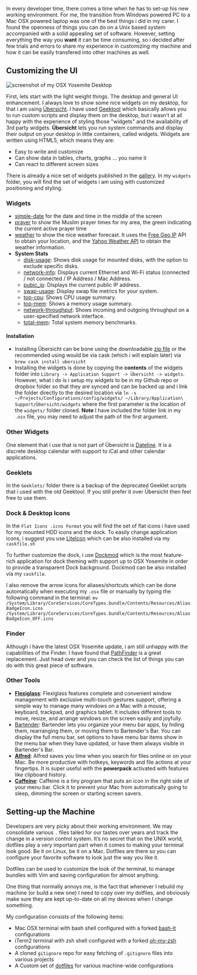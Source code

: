 
In every developer time, there comes a time when he has to set-up his new working environment. For me, the transition from Windows powered PC to a Mac OSX powered laptop was one of the best things i did in my carer. I found the openness of things you can do on a Unix based system accompanied with a solid appealing set of software. 
However, setting everything the way you **want** it can be time consuming, so i decided after few trials and errors to share my experience in customizing my machine and how it can be easily transfered into other machines as well.

## Customizing the UI

![screenshot of my OSX Yosemite Desktop](https://github.com/ahmadassaf/configurations/blob/master/screenshots/mac_osx_desktop.png)

First, lets start with the light weight things. The desktop and general UI enhancement. I always love to show some nice widgets on my desktop, for that i am using [Übersicht](http://tracesof.net/uebersicht/). I have used [Geektool](http://projects.tynsoe.org/en/geektool/) which basically allows you to run custom scripts and display them on the desktop, but i wasn't at all happy with the experience of styling those "widgets" and the availability of 3rd party widgets. 
**Übersicht** lets you run system commands and display their output on your desktop in little containers, called widgets. Widgets are written using HTML5, which means they are:

- Easy to write and customize
- Can show data in tables, charts, graphs ... you name it
- Can react to different screen sizes

There is already a nice set of widgets published in the [gallery](http://tracesof.net/uebersicht-widgets/). In my `widgets` folder, you will find the set of widgets i am using with customized positioning and styling.

### Widgets

- [simple-date](https://github.com/ahmadassaf/configurations/blob/master/widgets/simple-date.coffee) for the date and time in the middle of the screen
- [prayer](https://github.com/ahmadassaf/configurations/tree/master/widgets/prayer.widget) to show the Muslim prayer times for my area, the green indicating the current active prayer time
- [weather](https://github.com/ahmadassaf/configurations/tree/master/widgets/weather.widget) to show the nice weather forecast. It uses the [Free Geo IP](http://freegeoip.net/) API to obtain your location, and the [Yahoo Weather API](https://developer.yahoo.com/weather/) to obtain the weather information.
- **System Stats**
    - [disk-usage](https://github.com/ahmadassaf/configurations/tree/master/widgets/disk-usage.widget): Shows disk usage for mounted disks, with the option to exclude specific disks.
    - [network-info](https://github.com/ahmadassaf/configurations/tree/master/widgets/network-info.widget): Displays current Ethernet and Wi-Fi status (connected / not connected / IP Address / Mac Address.
    - [pubic_ip](https://github.com/ahmadassaf/configurations/tree/master/widgets/public_ip.widget): Displays the current public IP address.
    - [swap-usage](https://github.com/ahmadassaf/configurations/tree/master/widgets/swap-usage.widget): Display swap file metrics for your system.
    - [top-cpu](https://github.com/ahmadassaf/configurations/tree/master/widgets/top-cpu.widget): Shows CPU usage summary.
    - [top-mem](https://github.com/ahmadassaf/configurations/tree/master/widgets/top-mem.widget): Shows a memory usage summary.
    - [network-throughput](https://github.com/ahmadassaf/configurations/blob/master/widgets/network-throughput.coffee.buggy): Shows incoming and outgoing throughput on a user-specified network interface.
    - [total-mem](https://github.com/ahmadassaf/configurations/tree/master/widgets/total-mem.widget): Total system memory benchmarks.

#### Installation

- Installing Übersicht can be bone using the downloadable [zip file](http://tracesof.net/uebersicht/releases/Uebersicht-0.3.13.app.zip) or the recommended using would be via cask (which i will explain later) via `brew cask install ubersicht`
- Installing the widgets is done by copying the **contents** of the widgets folder into `Library -> Application Support -> Übersicht -> widgets`. However, what i do is i setup my widgets to be in my Github repo or dropbox folder so that they are synced and can be backed up and i link the folder directly to the desired location via `ln -s ~/Projects/Configurations/config/widgets/ ~/Library/Application\ Support/Übersicht/widgets` where the first parameter is the location of the `widgets/` folder cloned.
**Note** I have included the folder link in my `.osx` file, you may need to adjust the path of the first argument.

### Other Widgets

One element that i use that is not part of Übersicht is [Dateline](https://itunes.apple.com/us/app/dateline/id406119724?mt=12). It is a discrete desktop calendar with support to iCal and other calendar applications.

### Geeklets
 
In the `Geeklets/` folder there is a backup of the deprecated Geeklet scripts that i used with the old Geektool. If you still prefer it over Übersicht then feel free to use them.

### Dock & Desktop Icons

In the `Flat Icons .icns Format` you will find the set of flat icons i have used for my mounted HDD icons and the dock. 
To easily change application icons, i suggest you use [LiteIcon](http://www.macupdate.com/app/mac/24764/liteicon) which can be also installed via my `caskfile.sh`

To further customize the dock, i use [Dockmod](http://spyresoft.com/dockmod/) which is the most feature-rich application for dock theming with support up to OSX Yosemite in order to provide a transparent Dock background. Dockmod can be also installed via my `caskfile`.

I also remove the arrow icons for aliases/shortcuts which can be done automatically when executing my `.osx` file or manually by typing the following command in the terminal:
`mv /System/Library/CoreServices/CoreTypes.bundle/Contents/Resources/AliasBadgeIcon.icns /System/Library/CoreServices/CoreTypes.bundle/Contents/Resources/AliasBadgeIcon_OFF.icns`

### Finder

Although i have the latest OSX Yosemite update, i am still unhappy with the capabilities of the Finder. I have found that [PathFinder](http://www.cocoatech.com/pathfinder/) is a great replacement. Just head over and you can check the list of things you can do with this great piece of software.

### Other Tools

- **[Flexiglass](http://www.nulana.com/flexiglass/)**: Flexiglass features complete and convenient window management with exclusive multi-touch gestures support, offering a simple way to manage many windows on a Mac with a mouse, keyboard, trackpad, and graphics tablet. It includes different tools to move, resize, and arrange windows on the screen easily and joyfully.
- [Bartender](http://www.macbartender.com/): Bartender lets you organize your menu bar apps, by hiding them, rearranging them, or moving them to Bartender's Bar. You can display the full menu bar, set options to have menu bar items show in the menu bar when they have updated, or have them always visible in Bartender's Bar.
- **[Alfred](http://www.alfredapp.com/)**: Alfred saves you time when you search for files online or on your Mac. Be more productive with hotkeys, keywords and file actions at your fingertips. It is super useful with the **powerpack** activated with features like clipboard history.
- **[Caffeine](http://lightheadsw.com/caffeine/)**: Caffeine is a tiny program that puts an icon in the right side of your menu bar. Click it to prevent your Mac from automatically going to sleep, dimming the screen or starting screen savers.

## Setting-up the Machine 

Developers are very picky about their working environment. We may consolidate various `.` files tailed for our tastes over years and track the change in a version control system. It’s no secret that on the UNIX world, dotfiles play a very important part when it comes to making your terminal look good. Be it on Linux, be it on a Mac. Dotfiles are there so you can configure your favorite software to look just the way you like it.

Dotfiles can be used to customize the look of the terminal, to manage bundles with Vim and saving configuration for almost anything. 

One thing that normally annoys me, is the fact that whenever I rebuild my machine (or build a new one) I need to copy over my dotfiles, and obviously make sure they are kept up-to-date on all my devices when I change something.

My configuration consists of the following items:

- Mac OSX terminal with bash shell configured with a forked [bash-it](http://github.com/ahmadassaf/bash-it) configurations
- iTerm2 terminal with zsh shell configured with a forked [oh-my-zsh](http://github.com/ahmadassaf/oh-my-zsh) configurations
- A cloned `gitignore` repo for easy fetching of `.gitignore` files into various projects 
- A Custom set of [dotfiles](http://github.com/ahmadassaf/dotfiles) for various machine-wide configurations





